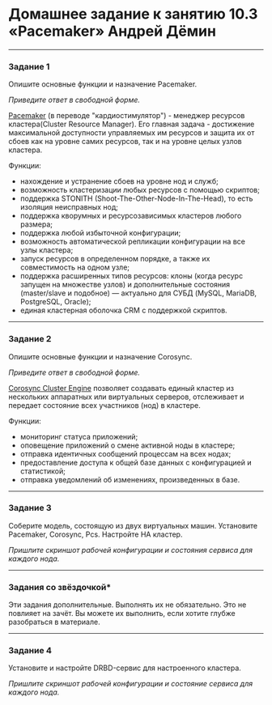 # Домашнее задание к занятию 10.3 «Pacemaker» Андрей Дёмин

---

### Задание 1

Опишите основные функции и назначение Pacemaker.

*Приведите ответ в свободной форме.*

<ins>Pacemaker</ins> (в переводе "кардиостимулятор") - менеджер ресурсов кластера(Cluster Resource Manager). Его главная задача - достижение максимальной доступности управляемых им ресурсов и защита их от сбоев как на уровне самих ресурсов, так и на уровне целых узлов кластера. 

Функции:
- нахождение и устранение сбоев на уровне нод и служб;
- возможность кластеризации любых ресурсов с помощью скриптов;
- поддержка STONITH (Shoot-The-Other-Node-In-The-Head), то есть изоляция неисправных нод;
- поддержка кворумных и ресурсозависимых кластеров любого размера;
- поддержка любой избыточной конфигурации;
- возможность автоматической репликации конфигурации на все узлы кластера;
- запуск ресурсов в определенном порядке, а также их совместимость на одном узле;
- поддержка расширенных типов ресурсов: клоны (когда ресурс запущен на множестве узлов) и дополнительные состояния (master/slave и подобное) — актуально для СУБД (MySQL, MariaDB, PostgreSQL, Oracle);
- единая кластерная оболочка CRM с поддержкой скриптов.
---

### Задание 2

Опишите основные функции и назначение Corosync.

*Приведите ответ в свободной форме.*

<ins>Corosync Cluster Engine</ins> позволяет создавать единый кластер из нескольких аппаратных или виртуальных серверов, отслеживает и передает состояние всех участников (нод) в кластере.

Функции:

- мониторинг статуса приложений;
- оповещение приложений о смене активной ноды в кластере;
- отправка идентичных сообщений процессам на всех нодах;
- предоставление доступа к общей базе данных с конфигурацией и статистикой;
- отправка уведомлений об изменениях, произведенных в базе.

---

### Задание 3

Соберите модель, состоящую из двух виртуальных машин. Установите Pacemaker, Corosync, Pcs. Настройте HA кластер.

*Пришлите скриншот рабочей конфигурации и состояния сервиса для каждого нода.*

---

### Задания со звёздочкой*
Эти задания дополнительные. Выполнять их не обязательно. Это не повлияет на зачёт. Вы можете их выполнить, если хотите глубже разобраться в материале.
 
---

### Задание 4

Установите и настройте DRBD-сервис для настроенного кластера.

*Пришлите скриншот рабочей конфигурации и состояние сервиса для каждого нода.*


